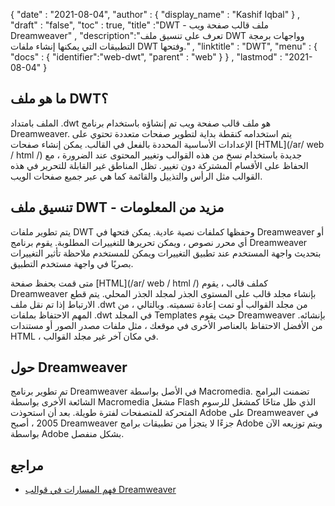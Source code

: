 {
  "date" : "2021-08-04",
  "author" : {
    "display_name" : "Kashif Iqbal"
} ,
  "draft" : "false",
  "toc" : true,
  "title" :"DWT - ملف قالب صفحة ويب Dreamweaver" ,
  "description":"تعرف على تنسيق ملف DWT وواجهات برمجة التطبيقات التي يمكنها إنشاء ملفات DWT وفتحها." ,
  "linktitle" : "DWT",
  "menu" : {
    "docs" : {
      "identifier":"web-dwt",
      "parent" : "web"
}
} ,
  "lastmod" : "2021-08-04"
}

## ما هو ملف DWT؟

الملف بامتداد .dwt هو ملف قالب صفحة ويب تم إنشاؤه باستخدام برنامج Dreamweaver. يتم استخدامه كنقطة بداية لتطوير صفحات متعددة تحتوي على الإعدادات الأساسية المحددة بالفعل في القالب. يمكن إنشاء صفحات [HTML](/ar/ web / html /) جديدة باستخدام نسخ من هذه القوالب وتغيير المحتوى عند الضرورة ، مع الحفاظ على الأقسام المشتركة دون تغيير. تظل المناطق غير القابلة للتحرير في هذه القوالب مثل الرأس والتذييل والقائمة كما هي عبر جميع صفحات الويب.

## تنسيق ملف DWT - مزيد من المعلومات

يتم تطوير ملفات DWT وحفظها كملفات نصية عادية. يمكن فتحها في Dreamweaver أو أي محرر نصوص ، ويمكن تحريرها للتغييرات المطلوبة. يقوم برنامج Dreamweaver بتحديث واجهة المستخدم عند تطبيق التغييرات ويمكن للمستخدم ملاحظة تأثير التغييرات بصريًا في واجهة مستخدم التطبيق.

متى قمت بحفظ صفحة [HTML](/ar/ web / html /) كملف قالب ، يقوم Dreamweaver بإنشاء مجلد قالب على المستوى الجذر لمجلد الجذر المحلي. يتم قطع الارتباط إذا تم نقل ملف .dwt من مجلد القوالب أو تمت إعادة تسميته. وبالتالي ، من المهم الاحتفاظ بملفات .dwt في المجلد Templates حيث يقوم Dreamweaver بإنشائه. من الأفضل الاحتفاظ بالعناصر الأخرى في موقعك ، مثل ملفات مصدر الصور أو مستندات HTML ، في مكان آخر غير مجلد القوالب.

## حول Dreamweaver

تم تطوير برنامج Dreamweaver في الأصل بواسطة Macromedia. تضمنت البرامج الشائعة الأخرى بواسطة Macromedia مشغل Flash الذي ظل متاحًا كمشغل للرسوم المتحركة للمتصفحات لفترة طويلة. بعد أن استحوذت Adobe على Dreamweaver في 2005 ، أصبح Dreamweaver جزءًا لا يتجزأ من تطبيقات برامج Adobe ويتم توزيعه الآن بواسطة Adobe بشكل منفصل.

## مراجع

* [فهم المسارات في قوالب Dreamweaver](https://helpx.adobe.com/dreamweaver/kb/paths-dreamweaver-templates.html)

